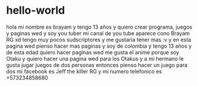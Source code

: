 # hello-world
hola mi nombre es brayam y tengo 13 años y quiero crear programa, juegos y paginas wed
y soy you tuber mi canal de you tube aparece cono Brayam RG xd
tengo muy pocos sudscriptores y me gustaria tener mas :v y en esta pagina wed pienso hacer mas paginas 
y soy de colombia y tengo 13 años y de esta edad quiero hacer paginas wed
me gusta el anime porque soy Otaku y quiero hacer una pagina wed para los Otakus
y a mi hermano le gusta jugar juegos de dos personas entonces pienso hacer un juego para dos
mi facebook es Jeff the killer RG y mi numero telefonico es +573234858680 
